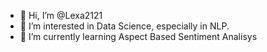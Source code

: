- 👋 Hi, I’m @Lexa2121
- 👀 I’m interested in Data Science, especially in NLP.
- 🌱 I’m currently learning Aspect Based Sentiment Analisys

<!---
Lexa2121/Lexa2121 is a ✨ special ✨ repository because its `README.md` (this file) appears on your GitHub profile.
You can click the Preview link to take a look at your changes.
--->
